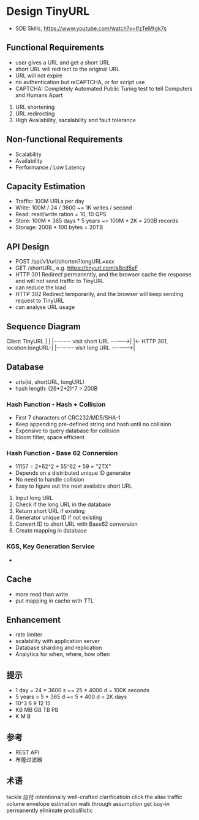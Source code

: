 # Design TinyURL
- SDE Skills, https://www.youtube.com/watch?v=IfzTeMtgk7s

## Functional Requirements
- user gives a URL and get a short URL
- short URL will redirect to the original URL
- URL will not expire
- no authentication but reCAPTCHA, or for script use
- CAPTCHA: Completely Automated Public Turing test to tell Computers and Humans Apart
1. URL shortening
2. URL redirecting
3. High Availability, sacalability and fault tolerance

## Non-functional Requirements
- Scalability
- Availability
- Performance / Low Latency

## Capacity Estimation
- Traffic: 100M URLs per day
- Write: 100M / 24 / 3600 ~= 1K writes / second
- Read: read/write ration = 10, 10 QPS
- Store: 100M * 365 days * 5 years ~= 100M * 2K = 200B records
- Storage: 200B * 100 bytes = 20TB

## API Design
- POST 	/api/v1/url/shorten?longURL=xxx
- GET	/shortURL, e.g. https://tinyurl.com/aBcd5eF
- HTTP 301 Redirect permanently, and the browser cache the response and will not send traffic to TinyURL
- can reduce the load
- HTTP 302 Redirect temporarily, and the browser will keep sending request to TinyURL
- can analyse URL usage

## Sequence Diagram
Client                       TinyURL
|								|
|------- visit short URL ----->|
|<- HTTP 301, location:longURL-|
|------- visit long URL ------>|

## Database
- urls(id, shortURL, longURL)
- hash length: (26*2+2)^7 > 200B

### Hash Function - Hash + Collision
- First 7 characters of CRC232/MD5/SHA-1
- Keep appending pre-defined string and hash until no collision
- Expensive to query database for collision
- bloom filter, space efficient

### Hash Function - Base 62 Connersion
- 11157 = 2*62^2 + 55^62 + 59 = "2TX"
- Depends on a distributed unique ID generator
- No need to handle collision
- Easy to figure out the next available short URL
1. Input long URL
2. Check if the long URL in the database
3. Return short URL if existing
4. Generator unique ID if not existing
5. Convert ID to short URL with Base62 conversion
6. Create mapping in database

### KGS, Key Generation Service
- 

## Cache
- more read than write
- put mapping in cache with TTL

## Enhancement
- rate limiter
- scalability with application server
- Database sharding and replication
- Analytics for when, where, how often

## 提示
- 1 day = 24 * 3600 s ~= 25 * 4000 d = 100K seconds
- 5 years = 5 * 365 d ~= 5 * 400 d = 2K days
- 10^3	6	9	12	15
- KB	MB	GB	TB	PB
- K		M 	B

## 参考
- REST API
- 布隆过滤器

## 术语
tackle 应付
intentionally
well-crafted
clarificatioin
click the alias
traffic volume
envelope estimation
walk through
assumption
get buy-in
permanently
elinimate
probalilistic

